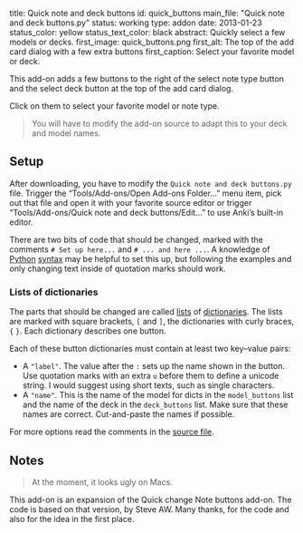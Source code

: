 title: Quick note and deck buttons
id: quick_buttons
main_file: "Quick note and deck buttons.py"
status: working
type: addon
date: 2013-01-23
status_color: yellow
status_text_color: black
abstract: Quickly select a few models or decks.
first_image: quick_buttons.png
first_alt: The top of the add card dialog with a few extra buttons
first_caption: Select your favorite model or deck.

This add-on adds a few buttons to the right of the select note type
button and the select deck button at the top of the add card dialog.

Click on them to select your favorite model or note type.

<blockquote class="nb">You will have to modify the add-on source to
adapt this to your deck and model names.</blockquote>

## Setup

After downloading, you have to modify the `Quick note and deck
buttons.py` file. Trigger the “Tools/Add-ons/Open Add-ons
Folder...” menu item, pick out that file and open it with your
favorite source editor or trigger “Tools/Add-ons/Quick note and deck
buttons/Edit...” to use Anki’s built-in editor.

There are two bits of code that should be changed, marked with the
comments `# Set up here...` and `# ... and here ...`. A knowledge of
[Python](http://www.python.org/)
[syntax](http://docs.python.org/2/tutorial/index.html) may be helpful
to set this up, but following the examples and only changing text
inside of quotation marks should work.

### Lists of dictionaries

The parts that should be changed are called
[lists](http://docs.python.org/2/tutorial/introduction.html#lists) of
[dictionaries](http://docs.python.org/2/tutorial/datastructures.html#dictionaries). The
lists are marked with square brackets, `[` and `]`, the dictionaries
with curly braces, `{` `}`. Each dictionary describes one button.

Each of these button dictionaries must contain at least two key–value
pairs:

* A `"label"`. The value after the `:` sets up the name shown in the
  button. Use quotation marks with an extra `u` before them to define
  a unicode string. I would suggest using short texts, such as single
  characters.
* A `"name"`. This is the name of the model for dicts in the
  `model_buttons` list and the name of the deck in the `deck_buttons`
  list. Make sure that these names are correct. Cut-and-paste
  the names if possible.


For more options read the comments in the
[source file](https://github.com/ospalh/anki-addons/blob/master/Quick%20note%20and%20deck%20buttons.py).

## Notes

<blockquote class="nb">At the moment, it looks ugly on
Macs.</blockquote>

This add-on is an expansion of the Quick change Note buttons add-on. The code
is based on that version, by Steve AW. Many thanks, for the code and
also for the idea in the first place.
